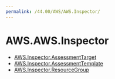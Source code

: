 ```yaml
---
permalink: /44.00/AWS/AWS.Inspector/
---
```


# AWS.AWS.Inspector



* [AWS.Inspector.AssessmentTarget](AWS.Inspector.AssessmentTarget.md)
* [AWS.Inspector.AssessmentTemplate](AWS.Inspector.AssessmentTemplate.md)
* [AWS.Inspector.ResourceGroup](AWS.Inspector.ResourceGroup.md)